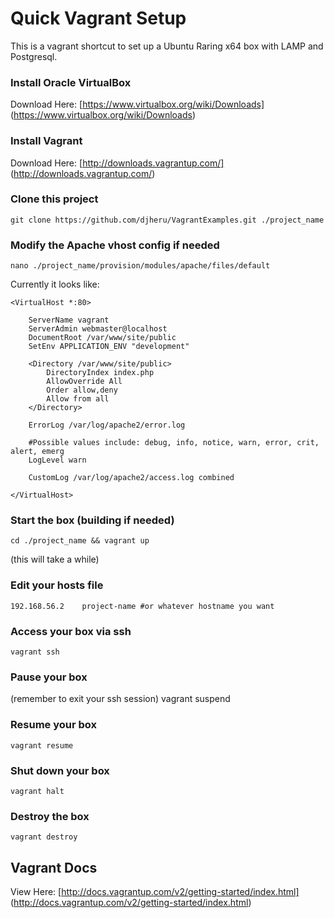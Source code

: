 # Quick Vagrant Setup
This is a vagrant shortcut to set up a Ubuntu Raring x64 box with LAMP and Postgresql.

### Install Oracle VirtualBox

Download Here: [https://www.virtualbox.org/wiki/Downloads] (https://www.virtualbox.org/wiki/Downloads)

### Install Vagrant

Download Here: [http://downloads.vagrantup.com/] (http://downloads.vagrantup.com/)

### Clone this project

	git clone https://github.com/djheru/VagrantExamples.git ./project_name
	
### Modify the Apache vhost config if needed

	nano ./project_name/provision/modules/apache/files/default

Currently it looks like:
```
<VirtualHost *:80>
	
	ServerName vagrant
    ServerAdmin webmaster@localhost
    DocumentRoot /var/www/site/public
    SetEnv APPLICATION_ENV "development"
	
    <Directory /var/www/site/public>
        DirectoryIndex index.php
        AllowOverride All
        Order allow,deny
        Allow from all
    </Directory>
	
	ErrorLog /var/log/apache2/error.log
	
	#Possible values include: debug, info, notice, warn, error, crit, alert, emerg
	LogLevel warn
	
	CustomLog /var/log/apache2/access.log combined
	
</VirtualHost>
```
	
### Start the box (building if needed)

	cd ./project_name && vagrant up
	
(this will take a while)

### Edit your hosts file
	192.168.56.2	project-name #or whatever hostname you want
	
### Access your box via ssh

	vagrant ssh
	
### Pause your box

(remember to exit your ssh session)
	vagrant suspend
	
### Resume your box

	vagrant resume
	
### Shut down your box

	vagrant halt
	
### Destroy the box

	vagrant destroy
	
## Vagrant Docs
View Here: [http://docs.vagrantup.com/v2/getting-started/index.html] (http://docs.vagrantup.com/v2/getting-started/index.html)